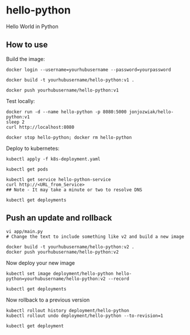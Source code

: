 # hello-python
Hello World in Python

## How to use

Build the image:
```
docker login --username=yourhubusername --password=yourpassword

docker build -t yourhubusername/hello-python:v1 .

docker push yourhubusername/hello-python:v1
```

Test locally: 
```
docker run -d --name hello-python -p 8080:5000 jonjozwiak/hello-python:v1
sleep 2
curl http://localhost:8080

docker stop hello-python; docker rm hello-python
```

Deploy to kubernetes: 
```
kubectl apply -f k8s-deployment.yaml

kubectl get pods 

kubectl get service hello-python-service
curl http://<URL_from_Service>
## Note - It may take a minute or two to resolve DNS

kubectl get deployments
```

## Push an update and rollback 

```
vi app/main.py
# Change the text to include something like v2 and build a new image 

docker build -t yourhubusername/hello-python:v2 .
docker push yourhubusername/hello-python:v2
```

Now deploy your new image

```
kubectl set image deployment/hello-python hello-python=yourhubusername/hello-python:v2 --record

kubectl get deployments 
```

Now rollback to a previous version

```
kubectl rollout history deployment/hello-python
kubectl rollout undo deployment/hello-python --to-revision=1

kubectl get deployment
```


